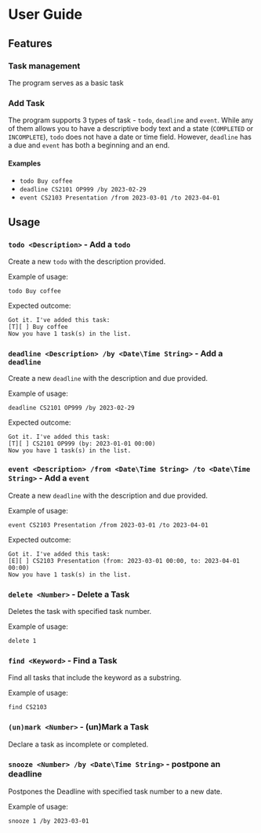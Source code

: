 # User Guide

## Features 

### Task management

The program serves as a basic task 

### Add Task

The program supports 3 types of task - `todo`, `deadline` and `event`.
While any of them allows you to have a descriptive body text and a state (`COMPLETED` or `INCOMPLETE`), `todo` does not have a date or time field.
However, `deadline` has a due and `event` has both a beginning and an end.

#### Examples

- `todo Buy coffee`
- `deadline CS2101 OP999 /by 2023-02-29`
- `event CS2103 Presentation /from 2023-03-01 /to 2023-04-01`

## Usage

### `todo <Description>` - Add a `todo`

Create a new `todo` with the description provided.

Example of usage: 

`todo Buy coffee`

Expected outcome:
```
Got it. I've added this task:
[T][ ] Buy coffee
Now you have 1 task(s) in the list.
```

### `deadline <Description> /by <Date\Time String>` - Add a `deadline`

Create a new `deadline` with the description and due provided.

Example of usage:

`deadline CS2101 OP999 /by 2023-02-29`

Expected outcome:
```
Got it. I've added this task:
[T][ ] CS2101 OP999 (by: 2023-01-01 00:00)
Now you have 1 task(s) in the list.
```

### `event <Description> /from <Date\Time String> /to <Date\Time String>` - Add a `event`

Create a new `deadline` with the description and due provided.

Example of usage:

`event CS2103 Presentation /from 2023-03-01 /to 2023-04-01`

Expected outcome:
```
Got it. I've added this task:
[E][ ] CS2103 Presentation (from: 2023-03-01 00:00, to: 2023-04-01 00:00)
Now you have 1 task(s) in the list.
```

### `delete <Number>` - Delete a Task

Deletes the task with specified task number.

Example of usage:

`delete 1`

### `find <Keyword>` - Find a Task

Find all tasks that include the keyword as a substring.

Example of usage:

`find CS2103`

### `(un)mark <Number>` - (un)Mark a Task

Declare a task as incomplete or completed.

### `snooze <Number> /by <Date\Time String>` - postpone an deadline

Postpones the Deadline with specified task number to a new date.

Example of usage:

`snooze 1 /by 2023-03-01`